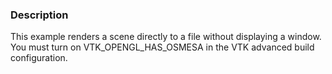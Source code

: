 ### Description
This example renders a scene directly to a file without displaying a window. You must turn on VTK_OPENGL_HAS_OSMESA in the VTK advanced build configuration.
